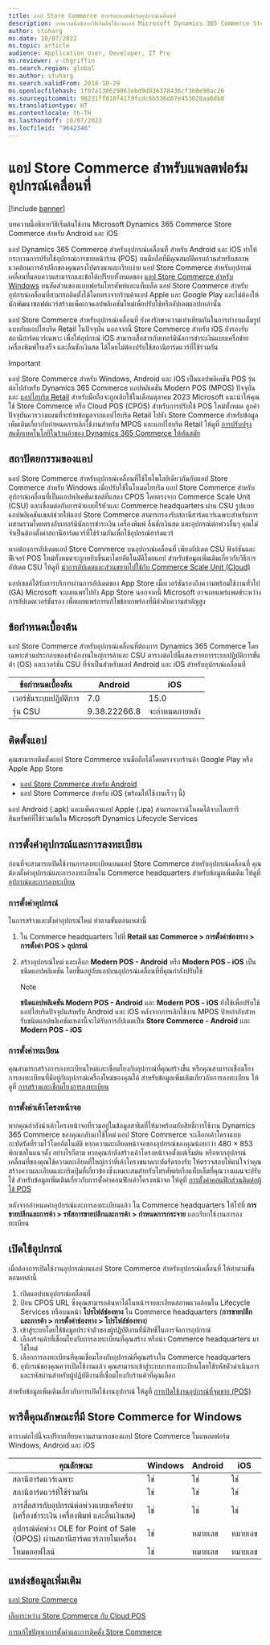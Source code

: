 ```yaml
---
title: แอป Store Commerce สำหรับแพลตฟอร์มอุปกรณ์เคลื่อนที่
description: บทความนี้อธิบายวิธีเริ่มต้นใช้งานแอป Microsoft Dynamics 365 Commerce Store Commerce สําหรับ Android และ iOS
author: stuharg
ms.date: 10/07/2022
ms.topic: article
audience: Application User, Developer, IT Pro
ms.reviewer: v-chgriffin
ms.search.region: global
ms.author: stuharg
ms.search.validFrom: 2018-10-29
ms.openlocfilehash: 1f07a130629863ebd9d036378436cf360e90ac26
ms.sourcegitcommit: 98231ff810f41f9fcdc6b536d87e453028aa6db8
ms.translationtype: HT
ms.contentlocale: th-TH
ms.lasthandoff: 10/07/2022
ms.locfileid: "9642348"
---
```

# <a name="store-commerce-app-for-mobile-platforms"></a>แอป Store Commerce สำหรับแพลตฟอร์มอุปกรณ์เคลื่อนที่

[!include [banner](../includes/banner.md)]

บทความนี้อธิบายวิธีเริ่มต้นใช้งาน Microsoft Dynamics 365 Commerce Store Commerce สําหรับ Android และ iOS

แอป Dynamics 365 Commerce สําหรับอุปกรณ์เคลื่อนที่ สําหรับ Android และ iOS ทําให้กระบวนการปรับใช้อุปกรณ์การขายหน้าร้าน (POS) บนมือถือที่มีคุณสมบัติครบถ้วนสําหรับสภาพแวดล้อมการค้าปลีกของคุณตรงไปตรงมาและเรียบง่าย แอป Store Commerce สําหรับอุปกรณ์เคลื่อนที่มอบความสามารถและข้อได้เปรียบทั้งหมดของ [แอป Store Commerce สําหรับ Windows](store-commerce.md) บนสัดส่วนของแบบฟอร์มโทรศัพท์และแท็บเล็ต แอป Store Commerce สําหรับอุปกรณ์เคลื่อนที่สามารถติดตั้งได้โดยตรงจากร้านค้าแอป Apple และ Google Play และไม่ต้องให้นักพัฒนาซอฟต์แวร์สร้างแพ็คเกจแอปพลิเคชันใหม่เพื่อปรับใช้หรืออัปเดตแอปเหล่านั้น 

แอป Store Commerce สำหรับอุปกรณ์เคลื่อนที่ ยังคงรักษาความเท่าเทียมกันในการทํางานเต็มรูปแบบกับแอปไฮบริด Retail ในปัจจุบัน นอกจากนี้ Store Commerce สําหรับ iOS ยังรองรับสถานีฮาร์ดแวร์เฉพาะ เพื่อให้อุปกรณ์ iOS สามารถสื่อสารกับเทอร์มินัลการชําระเงินแบบเครือข่าย เครื่องพิมพ์ใบเสร็จ และลิ้นชักเงินสด ได้โดยไม่ต้องปรับใช้สถานีฮาร์ดแวร์ที่ใช้ร่วมกัน 

> [!IMPORTANT]
> แอป Store Commerce สําหรับ Windows, Android และ iOS เป็นแอปพลิเคชัน POS รุ่นต่อไปสําหรับ Dynamics 365 Commerce แอปพลิเคชัน Modern POS (MPOS) ปัจจุบัน และ [แอปไฮบริด Retail](hybridapp.md) สําหรับมือถือจะถูกเลิกใช้ในเดือนตุลาคม 2023 Microsoft แนะนําให้คุณใช้ Store Commerce หรือ Cloud POS (CPOS) สําหรับการปรับใช้ POS ใหม่ทั้งหมด ลูกค้าปัจจุบันควรวางแผนที่จะย้ายข้อมูลจากแอปไฮบริด Retail ไปยัง Store Commerce สําหรับข้อมูลเพิ่มเติมเกี่ยวกับกําหนดการเลิกใช้งานสําหรับ MPOS และแอปไฮบริด Retail ให้ดูที่ [การปรับปรุงสแต็กเทคโนโลยีในร้านค้าของ Dynamics 365 Commerce ให้ทันสมัย](https://www.microsoft.com/download/details.aspx?id=103896) 

## <a name="app-architecture"></a>สถาปัตยกรรมของแอป

แอป Store Commerce สําหรับอุปกรณ์เคลื่อนที่ใช้โทโพโลยีเดียวกันกับแอป Store Commerce สําหรับ Windows เมื่อปรับใช้ในโหมดไฮบริด แอป Store Commerce สําหรับอุปกรณ์เคลื่อนที่เป็นแอปพลิเคชันเชลล์ที่แสดง CPOS โดยตรงจาก Commerce Scale Unit (CSU) และเชื่อมต่อกับการค้าแบบไร้หัวและ Commerce headquarters ผ่าน CSU รูปแบบแอปพลิเคชันเชลล์ช่วยให้แอป Store Commerce สามารถรองรับสถานีฮาร์ดแวร์เฉพาะสําหรับการผสานรวมโดยตรงกับเทอร์มินัลการชําระเงิน เครื่องพิมพ์ ลิ้นชักเงินสด และอุปกรณ์ต่อพ่วงอื่นๆ คุณไม่จําเป็นต้องตั้งค่าสถานีฮาร์ดแวร์ที่ใช้ร่วมกันเพื่อใช้อุปกรณ์ฮาร์ดแวร์ 

หากต้องการอัปเดตแอป Store Commerce บนอุปกรณ์เคลื่อนที่ เพียงอัปเดต CSU ฟังก์ชันและฟีเจอร์ POS ใหม่ทั้งหมดจะถูกหยิบขึ้นมาโดยอัตโนมัติโดยแอป สําหรับข้อมูลเพิ่มเติมเกี่ยวกับวิธีการอัปเดต CSU ให้ดูที่ [นําการอัปเดตและส่วนขยายไปใช้กับ Commerce Scale Unit (Cloud)](../../fin-ops-core/dev-itpro/deployment/update-retail-channel.md)

แอปเชลล์ได้รับการบริการผ่านการอัปเดตของ App Store เมื่อเวอร์ชันรองถึงความพร้อมใช้งานทั่วไป (GA) Microsoft จะเผยแพร่ไปยัง App Store นอกจากนี้ Microsoft อาจเผยแพร่แพตช์ระหว่างการอัปเดตเวอร์ชันรอง เพื่อเผยแพร่การแก้ไขข้อบกพร่องที่มีลําดับความสําคัญสูง

## <a name="prerequisites"></a>ข้อกำหนดเบื้องต้น

แอป Store Commerce สําหรับอุปกรณ์เคลื่อนที่ต้องการ Dynamics 365 Commerce โดยเฉพาะส่วนประกอบของสำนักงานใหญ่การค้าและ CSU ตารางต่อไปนี้แสดงรายการระบบปฏิบัติการขั้นต่ํา (OS) และเวอร์ชัน CSU ที่จําเป็นสําหรับแอป Android และ iOS สําหรับอุปกรณ์เคลื่อนที่ 

| ข้อกำหนดเบื้องต้น | Android      | iOS  |
| ------------ | ------------ | ---- |
| เวอร์ชันระบบปฏิบัติการ   | 7.0          | 15.0 |
| รุ่น CSU  | 9.38.22266.8 | จะกำหนดภายหลัง  |

## <a name="install-the-app"></a>ติดตั้งแอป

คุณสามารถติดตั้งแอป Store Commerce บนมือถือได้โดยตรงจากร้านค้า Google Play หรือ Apple App Store 

- [แอป Store Commerce สำหรับ Android](https://aka.ms/storecommerceandroid)
- แอป Store Commerce สําหรับ iOS (พร้อมให้ใช้งานเร็วๆ นี้)

แอป Android (.apk) และแพ็คเกจแอป Apple (.ipa) สามารถดาวน์โหลดได้จากไลบรารีสินทรัพย์ที่ใช้ร่วมกันใน Microsoft Dynamics Lifecycle Services 

## <a name="device-and-register-setup"></a>การตั้งค่าอุปกรณ์และการลงทะเบียน

ก่อนที่จะสามารถเปิดใช้งานการลงทะเบียนบนแอป Store Commerce สําหรับอุปกรณ์เคลื่อนที่ คุณต้องตั้งค่าอุปกรณ์และการลงทะเบียนใน Commerce headquarters สำหรับข้อมูลเพิ่มเติม ให้ดูที่ [อุปกรณ์และการลงทะเบียน](../implementation-considerations-devices.md) 

### <a name="device-setup"></a>การตั้งค่าอุปกรณ์

ในการสร้างและตั้งค่าอุปกรณ์ใหม่ ทำตามขั้นตอนเหล่านี้

1. ใน Commerce headquarters ไปที่ **Retail และ Commerce \> การตั้งค่าช่องทาง \> การตั้งค่า POS \> อุปกรณ์** 
1. สร้างอุปกรณ์ใหม่ และเลือก **Modern POS - Android** หรือ **Modern POS - iOS** เป็นชนิดแอปพลิเคชัน โดยขึ้นอยู่กับแอปบนอุปกรณ์เคลื่อนที่ที่คุณกําลังปรับใช้ 

    > [!NOTE] 
    > **ชนิดแอปพลิเคชัน Modern POS - Android** และ **Modern POS - iOS** ยังใช้เพื่อปรับใช้แอปไฮบริดปัจจุบันสําหรับ Android และ iOS หลังจากการเลิกใช้งาน MPOS ป้ายกํากับสําหรับชนิดแอปพลิเคชันเหล่านี้จะได้รับการอัปเดตเป็น **Store Commerce - Android** และ **Modern POS - iOS** 

### <a name="register-setup"></a>การตั้งค่าทะเบียน

คุณสามารถสร้างการลงทะเบียนใหม่และเชื่อมโยงกับอุปกรณ์ที่คุณสร้างขึ้น หรือคุณสามารถเชื่อมโยงการลงทะเบียนที่มีอยู่กับอุปกรณ์เครื่องใหม่ของคุณได้ สําหรับข้อมูลเพิ่มเติมเกี่ยวกับการลงทะเบียน ให้ดูที่ [การสร้างและเชื่อมโยงการลงทะเบียน](../tasks/create-associate-registers.md)

### <a name="screen-layout-setup"></a>การตั้งค่าเค้าโครงหน้าจอ

หากคุณกําลังนําเค้าโครงหน้าจอที่รวมอยู่ในข้อมูลสาธิตที่ให้มาพร้อมกับสิทธิ์การใช้งาน Dynamics 365 Commerce ของคุณกลับมาใช้ใหม่ แอป Store Commerce จะเลือกเค้าโครงแบบกะทัดรัดที่รวมไว้โดยอัตโนมัติ หากความละเอียดหน้าจอของอุปกรณ์ของคุณน้อยกว่า 480 &times; 853 พิกเซลในแนวตั้ง อย่างไรก็ตาม หากคุณกําลังสร้างเค้าโครงหน้าจอตั้งแต่เริ่มต้น หรือหากอุปกรณ์เคลื่อนที่ของคุณใช้ความละเอียดที่ใหญ่กว่าที่เค้าโครงขนาดกะทัดรัดรองรับ ให้ตรวจสอบให้แน่ใจว่าคุณสร้างความละเอียดและกริดปุ่มที่เกี่ยวข้องซึ่งเหมาะสมสําหรับโทรศัพท์หรือแท็บเล็ตที่คุณวางแผนจะปรับใช้ สําหรับข้อมูลเพิ่มเติมเกี่ยวกับการตั้งค่าคอนฟิกเค้าโครงหน้าจอ ให้ดูที่ [การตั้งค่าคอนฟิกส่วนติดต่อผู้ใช้ POS](../pos-screen-layouts.md) 

หลังจากกําหนดค่าอุปกรณ์และการลงทะเบียนแล้ว ใน Commerce headquarters ให้ไปที่ **การขายปลีกและการค้า \> รหัสการขายปลีกและการค้า \> กำหนดการกระจาย** และเรียกใช้งานการลงทะเบียน

## <a name="activate-a-device"></a>เปิดใช้อุปกรณ์

เมื่อต้องการเปิดใช้งานอุปกรณ์บนแอป Store Commerce สําหรับอุปกรณ์เคลื่อนที่ ให้ทําตามขั้นตอนเหล่านี้

1. เปิดแอปบนอุปกรณ์เคลื่อนที่
1. ป้อน CPOS URL ซึ่งคุณสามารถค้นหาได้ในหน้ารายละเอียดสภาพแวดล้อมใน Lifecycle Services หรือบนหน้า **โปรไฟล์ช่องทาง** ใน Commerce headquarters (**การขายปลีกและการค้า \> การตั้งค่าช่องทาง \> โปรไฟล์ช่องทาง**)
1. เข้าสู่ระบบโดยใช้ข้อมูลประจําตัวของผู้ปฏิบัติงานที่มีสิทธิ์ในการจัดการอุปกรณ์
1. เลือกร้านค้าที่เชื่อมโยงกับการลงทะเบียนที่คุณสร้าง หรือนํา Commerce headquarters มาใช้ใหม่
1. เลือกการลงทะเบียนที่คุณเชื่อมโยงกับอุปกรณ์ที่คุณสร้างใน Commerce headquarters
1. อุปกรณ์ของคุณควรเปิดใช้งานแล้ว คุณสามารถเข้าสู่ระบบการลงทะเบียนโดยใช้รหัสตัวดําเนินการและรหัสผ่านสําหรับผู้ปฏิบัติงานที่เชื่อมโยงกับร้านค้าที่คุณเลือก 

สําหรับข้อมูลเพิ่มเติมเกี่ยวกับการเปิดใช้งานอุปกรณ์ ให้ดูที่ [การเปิดใช้งานอุปกรณ์ที่จุดขาย (POS)](retail-device-activation.md#activate-a-modern-pos-or-cloud-pos-device-by-using-guided-activation)

## <a name="feature-parity-with-store-commerce-for-windows"></a>พาริตี้คุณลักษณะที่มี Store Commerce for Windows

ตารางต่อไปนี้จะเปรียบเทียบความสามารถของแอป Store Commerce ในแพลตฟอร์ม Windows, Android และ iOS

| คุณลักษณะ                                                                               | Windows | Android | iOS |
| ------------------------------------------------------------------------------------- | ------- | ------- | --- |
| สถานีฮาร์ดแวร์เฉพาะ                                                            | ใช่     | ใช่     | ใช่ |
| สถานีฮาร์ดแวร์ที่ใช้ร่วมกัน                                                               | ใช่     | ใช่     | ใช่ |
| การสื่อสารกับอุปกรณ์ต่อพ่วงแบบเครือข่าย (เครื่องชําระเงิน เครื่องพิมพ์ และลิ้นเงินสด) | ใช่     | ใช่     | ใช่ |
| อุปกรณ์ต่อพ่วง OLE for Point of Sale (OPOS) ผ่านสถานีฮาร์ดแวร์ภายในเครื่อง             | ใช่     | หมายเลข      | หมายเลข  |
| โหมดออฟไลน์                                                                          | ใช่     | หมายเลข      | หมายเลข  |

## <a name="additional-resources"></a>แหล่งข้อมูลเพิ่มเติม

[แอป Store Commerce](store-commerce.md)

[เลือกระหว่าง Store Commerce กับ Cloud POS](../mpos-or-cpos.md)

[การแก้ไขปัญหาการตั้งค่าและการติดตั้ง Store Commerce](../troubleshoot/store-commerce-setup-installation.md)
